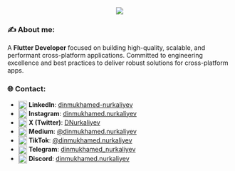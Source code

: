 <div align="center">
<img src="https://user-images.githubusercontent.com/74038190/216655848-cf4d7bed-52aa-4740-8c67-1832472051ec.gif">
</div>


### ✍️ About me:
A **Flutter Developer** focused on building high-quality, scalable, and performant cross-platform applications. Committed to engineering excellence and best practices to deliver robust solutions for cross-platform apps.

### 🌐 Contact:

- <a href="https://www.linkedin.com/in/dinmukhamed-nurkaliyev-80b5a1326/" target="_blank"><img align="center" src="https://cdn3.iconfinder.com/data/icons/capsocial-round/500/linkedin-512.png" alt="LinkedIn" width="20"/></a> **LinkedIn**: [dinmukhamed-nurkaliyev](https://www.linkedin.com/in/dinmukhamed-nurkaliyev-80b5a1326/)
- <a href="https://www.instagram.com/dinmukhamed.nurkaliyev/" target="_blank"><img align="center" src="https://cdn3.iconfinder.com/data/icons/2018-social-media-logotypes/1000/2018_social_media_popular_app_logo_instagram-512.png" alt="Instagram" width="20"/></a> **Instagram**: [dinmukhamed.nurkaliyev](https://www.instagram.com/dinmukhamed.nurkaliyev/)
- <a href="https://x.com/DNurkaliyev" target="_blank"><img align="center" src="https://cdn3.iconfinder.com/data/icons/2018-social-media-logotypes/1000/2018_social_media_popular_app_logo_twitter-1024.png" alt="X (Twitter)" width="20"/></a> **X (Twitter)**: [DNurkaliyev](https://x.com/DNurkaliyev)
- <a href="https://medium.com/@dinmukhamed.nurkaliyev" target="_blank"><img align="center" src="https://cdn0.iconfinder.com/data/icons/social-media-2092/100/social-62-512.png" alt="Medium" width="20"/></a> **Medium**: [@dinmukhamed.nurkaliyev](https://medium.com/@dinmukhamed.nurkaliyev)
- <a href="https://www.tiktok.com/@dinmukhamed.nurkaliyev" target="_blank"><img align="center" src="https://cdn1.iconfinder.com/data/icons/popular-social-massmedia/120/tiktok-512.png" alt="TikTok" width="20"/></a> **TikTok**: [@dinmukhamed.nurkaliyev](https://www.tiktok.com/@dinmukhamed.nurkaliyev)
- <a href="https://t.me/dinmukhamed_nurkaliyev" target="_blank"><img align="center" src="https://cdn3.iconfinder.com/data/icons/social-icons-33/512/Telegram-1024.png" alt="Telegram" width="20"/></a> **Telegram**: [dinmukhamed_nurkaliyev](https://t.me/dinmukhamed_nurkaliyev)
- <a href="https://discord.com/users/1300002143377428531" target="_blank"><img align="center" src="https://cdn0.iconfinder.com/data/icons/free-social-media-set/24/discord-512.png" alt="Discord" width="20"/></a> **Discord**: [dinmukhamed.nurkaliyev](https://discord.com/users/1300002143377428531)

